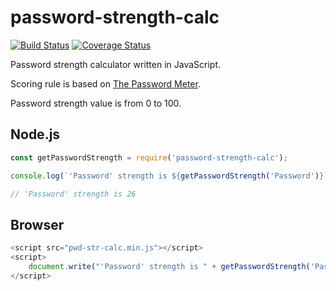 # password-strength-calc

[![Build Status](https://travis-ci.org/lechuckroh/password-strength-calc.svg?branch=master)](https://travis-ci.org/lechuckroh/password-strength-calc)
[![Coverage Status](https://coveralls.io/repos/github/lechuckroh/password-strength-calc/badge.svg?branch=master)](https://coveralls.io/github/lechuckroh/password-strength-calc?branch=master)

Password strength calculator written in JavaScript.

Scoring rule is based on [The Password Meter](http://www.passwordmeter.com).

Password strength value is from 0 to 100.

## Node.js
```javascript
const getPasswordStrength = require('password-strength-calc');

console.log(`'Password' strength is ${getPasswordStrength('Password')}`);

// 'Password' strength is 26
```

## Browser
```javascript
<script src="pwd-str-calc.min.js"></script>
<script>
    document.write("'Password' strength is " + getPasswordStrength('Password'));
</script>
```
